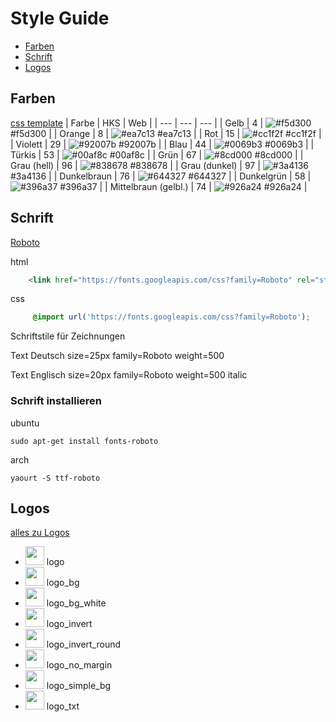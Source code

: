 # Style Guide

- [Farben](#farben)
- [Schrift](#schrift)
- [Logos](#logos)

## Farben
[css template](/Styles)
| Farbe | HKS | Web |
| --- | --- | --- |
| Gelb | 4 | ![#f5d300](https://placehold.it/15/f5d300/000000?text=+) #f5d300 |
| Orange | 8 | ![#ea7c13](https://placehold.it/15/ea7c13/000000?text=+) #ea7c13  |
| Rot | 15 | ![#cc1f2f](https://placehold.it/15/cc1f2f/000000?text=+) #cc1f2f |
| Violett | 29 | ![#92007b](https://placehold.it/15/92007b/000000?text=+) #92007b  |
| Blau | 44 | ![#0069b3](https://placehold.it/15/0069b3/000000?text=+) #0069b3  |
| Türkis | 53 | ![#00af8c](https://placehold.it/15/00af8c/000000?text=+) #00af8c |
| Grün | 67 | ![#8cd000](https://placehold.it/15/8cd000/000000?text=+) #8cd000  |
| Grau (hell) | 96 | ![#838678](https://placehold.it/15/838678/000000?text=+) #838678 |
| Grau (dunkel) | 97 | ![#3a4136](https://placehold.it/15/3a4136/000000?text=+) #3a4136 |
| Dunkelbraun | 76 | ![#644327](https://placehold.it/15/644327/000000?text=+) #644327 |
| Dunkelgrün | 58 | ![#396a37](https://placehold.it/15/396a37/000000?text=+) #396a37 |
| Mittelbraun (gelbl.) | 74 | ![#926a24](https://placehold.it/15/926a24/000000?text=+) #926a24 |

## Schrift

[Roboto](https://fonts.google.com/specimen/Roboto)

html
```html
    <link href="https://fonts.googleapis.com/css?family=Roboto" rel="stylesheet">
```
css
```css
     @import url('https://fonts.googleapis.com/css?family=Roboto');
```

Schriftstile für Zeichnungen

Text Deutsch size=25px family=Roboto weight=500

Text Englisch size=20px family=Roboto weight=500 italic

### Schrift installieren

ubuntu

    sudo apt-get install fonts-roboto

arch

    yaourt -S ttf-roboto



## Logos

[alles zu Logos](https://github.com/klimapartner/style-guide/tree/master/Logos)

- <img src="https://klimapartner.de/Bilder/Logo/logo_blau.svg" height="30px"/> logo
- <img src="https://klimapartner.de/Bilder/Logo/logo_bg_blau.svg" height="30px"/> logo_bg
- <img src="https://klimapartner.de/Bilder/Logo/logo_bg_white_blau.svg" height="30px"/> logo_bg_white
- <img src="https://klimapartner.de/Bilder/Logo/logo_invert_blau.svg" height="30px"/> logo_invert
- <img src="https://klimapartner.de/Bilder/Logo/logo_invert_round_blau.svg" height="30px"/> logo_invert_round
- <img src="https://klimapartner.de/Bilder/Logo/logo_no_margin_blau.svg" height="30px"/> logo_no_margin
- <img src="https://klimapartner.de/Bilder/Logo/logo_simple_bg_blau.svg" height="30px"/> logo_simple_bg
- <img src="https://klimapartner.de/Bilder/Logo/logo_txt_blau.svg" height="30px"/> logo_txt
